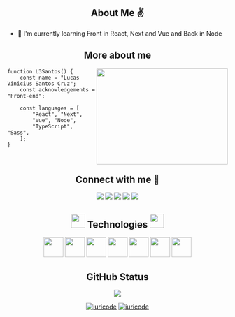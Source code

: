 <h2 align="center"> About Me ✌️</h2>

- 🌱 I'm currently learning Front in React, Next and Vue and Back in Node

<h2 align="center"> More about me </h2> 

<img align="right" width="300" height="220" src="https://i2.wp.com/allhtaccess.info/wp-content/uploads/2018/03/programming.gif?fit=1281%2C716&ssl=1" />

```Js
function L3Santos() {
    const name = "Lucas Vinicius Santos Cruz";
    const acknowledgements = "Front-end";

    const languages = [
        "React", "Next",
        "Vue", "Node",
        "TypeScript", "Sass",
    ];
}
```
</br>

<h2 align="center"> Connect with me 🤝</h2> 
<p align="center">
  <a href="#" alt="Gmail">
  <img src="https://img.shields.io/badge/-Gmail-FF0000?style=flat-square&labelColor=FF0000&logo=gmail&logoColor=white&link=LINK-DO-SEU-GMAIL" /></a>

  <a href="#" alt="LinkedIn">
  <img src="https://img.shields.io/badge/-Linkedin-0e76a8?style=flat-square&logo=Linkedin&logoColor=white&link=LINK-DO-SEU-LINKEDIN" /></a>

  <a href="https://wa.me/5586998182110" alt="WhatsApp">
  <img src="https://img.shields.io/badge/-WhatsApp-25d366?style=flat-square&labelColor=25d366&logo=whatsapp&logoColor=white&link=API-DO-SEU-WHATSAPP"/></a>

  <a href="#" alt="Facebook">
  <img src="https://img.shields.io/badge/-Facebook-3b5998?style=flat-square&labelColor=3b5998&logo=facebook&logoColor=white&link=LINK-DO-SEU-FACEBOOK"/></a>

  <a href="https://www.instagram.com/luka_santos_/" alt="Instagram">
  <img src="https://img.shields.io/badge/-Instagram-DF0174?style=flat-square&labelColor=DF0174&logo=instagram&logoColor=white&link=https://www.instagram.com/luka_santos_/"/></a>
</p>

<h2  align="center"> 
  <img src = "https://media2.giphy.com/media/QssGEmpkyEOhBCb7e1/giphy.gif?cid=ecf05e47a0n3gi1bfqntqmob8g9aid1oyj2wr3ds3mg700bl&rid=giphy.gif" width = 32px height=32px >  
  Technologies 
  <img src = "https://media2.giphy.com/media/QssGEmpkyEOhBCb7e1/giphy.gif?cid=ecf05e47a0n3gi1bfqntqmob8g9aid1oyj2wr3ds3mg700bl&rid=giphy.gif" width = 32px height=32px >
</h2>

<div  align="center">
  <code><img height="45" src="https://cdn.jsdelivr.net/gh/devicons/devicon/icons/react/react-original.svg"></code>
  <code><img height="45" src="https://github.com/L3Santos/L3Santos/assets/126369908/a3134062-6942-4f6c-a481-2eefe9bf1d93"></code>
  <code><img height="45" src="https://github.com/rahulbanerjee26/githubProfileReadmeGenerator/blob/main/icons/vuejs.svg"></code>
  <code><img height="45" src="https://cdn.jsdelivr.net/gh/devicons/devicon/icons/typescript/typescript-plain.svg"></code>
  <code><img height="45" src="https://cdn.jsdelivr.net/gh/devicons/devicon/icons/nodejs/nodejs-original.svg"></code>
  <code><img height="45" src="https://cdn.jsdelivr.net/gh/devicons/devicon/icons/postgresql/postgresql-plain-wordmark.svg"></code>
  <code><img height="45" src="https://cdn.jsdelivr.net/gh/devicons/devicon/icons/sass/sass-original.svg"></code>
</div>

<h2 align="center"> GitHub Status </h2>
<p align="center">
  <img src="http://github-readme-streak-stats.herokuapp.com?user=L3Santos&theme=dark&hide_border=true&date_format=j%2Fn%5B%2FY%5D"></img>
</p>

<div align="center">

[![iuricode](https://github-readme-stats.vercel.app/api/top-langs/?username=L3Santos&theme=dark&hide_langs_below=1)](https://github.com/anuraghazra/github-readme-stats)
[![iuricode](https://github-readme-stats.vercel.app/api?username=L3Santos&theme=dark)](https://github.com/anuraghazra/github-readme-stats)

</div>

